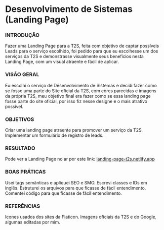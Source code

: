 # Desenvolvimento de Sistemas (Landing Page)
### INTRODUÇÃO
Fazer uma Landing Page para a T2S, feita com objetivo de captar possíveis Leads para o serviço escolhido, foi pedido para que eu escolhesse um dos serviços da T2S e demonstrasse visualmente seus benefícios nesta Landing Page, com um visual atraente e fácil de aplicar. 
### VISÃO GERAL
Eu escolhi o serviço de Desenvolvimento de Sistemas e decidi fazer como se fosse uma parte do Site oficial da T2S, com cores parecidas e imagens da própria T2S, meu objetivo final era fazer como se essa landing page fosse parte do site oficial, por isso fiz nesse designe e o mais atrativo possível.
### OBJETIVOS
Criar uma landing page atraente para promover um serviço da T2S.
Implementar um formulário de registro de leads.
### RESULTADO
Pode ver a Landing Page no ar por este link:
[landing-page-t2s.netlify.app](https://landing-page-t2s.netlify.app/)
### BOAS PRÁTICAS
Usei tags semânticas e apliquei SEO e SMO.
Escrevi classes e IDs em inglês.
Estruturei os arquivos para que ficasse de fácil entendimento.
Comentei código para que ficasse de fácil entendimento.
### REFERÊNCIAS
Icones usados dos sites da Flaticon.
Imagens oficiais da T2S e do Google, algumas editadas por mim.
